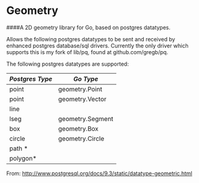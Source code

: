 Geometry
========

####A 2D geometry library for Go, based on postgres datatypes.

Allows the following postgres datatypes to be sent and received by enhanced postgres database/sql drivers.  Currently the only driver which supports this is my fork of lib/pq, found at github.com/gregb/pq.

The following postgres datatypes are supported:

| *Postgres Type* | *Go Type* |
| ---------- | ----------|
| point| geometry.Point |
| point| geometry.Vector |
| line | |
| lseg | geometry.Segment |
| box | geometry.Box |
| circle | geometry.Circle |
| path * | |
| polygon* | |


From: http://www.postgresql.org/docs/9.3/static/datatype-geometric.html
